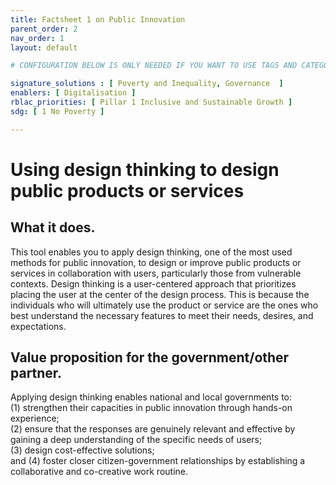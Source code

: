 ```yaml
---
title: Factsheet 1 on Public Innovation
parent_order: 2
nav_order: 1
layout: default

# CONFIGURATION BELOW IS ONLY NEEDED IF YOU WANT TO USE TAGS AND CATEGORY IN THE TOOLKIT

signature_solutions : [ Poverty and Inequality, Governance  ]
enablers: [ Digitalisation ]
rblac_priorities: [ Pillar 1 Inclusive and Sustainable Growth ]
sdg: [ 1 No Poverty ]

---
```


# Using design thinking to design public products or services 

## What it does.  
This tool enables you to apply design thinking, one of the most used methods for public innovation, to design or improve public products or services in collaboration with users, particularly those from vulnerable contexts. Design thinking is a user-centered approach that prioritizes placing the user at the center of the design process. This is because the individuals who will ultimately use the product or service are the ones who best understand the necessary features to meet their needs, desires, and expectations. 

## Value proposition for the government/other partner.  
Applying design thinking enables national and local governments to:  
(1) strengthen their capacities in public innovation through hands-on experience;  
(2) ensure that the responses are genuinely relevant and effective by gaining a deep understanding of the specific needs of users;  
(3) design cost-effective solutions;  
and (4) foster closer citizen-government relationships by establishing a collaborative and co-creative work routine. 

 
